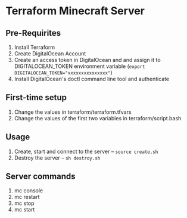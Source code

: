 # Terraform Minecraft Server

## Pre-Requirites
1. Install Terraform
2. Create DigitalOcean Account
3. Create an access token in DigitalOcean and and assign it to DIGITALOCEAN_TOKEN environment variable (`export DIGITALOCEAN_TOKEN="xxxxxxxxxxxxxxx"`)
4. Install DigitalOcean's doctl command line tool and authenticate

## First-time setup
1. Change the values in terraform/terraform.tfvars
2. Change the values of the first two variables in terraform/script.bash

## Usage
1. Create, start and connect to the server  – `source create.sh`
2. Destroy the server                       – `sh destroy.sh`

## Server commands
1. mc console
2. mc restart
3. mc stop
4. mc start